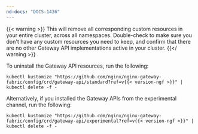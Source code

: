 ```yaml
---
nd-docs: "DOCS-1436"
---
```


{{< warning >}} This will remove all corresponding custom resources in your entire cluster, across all namespaces. Double-check to make sure you don't have any custom resources you need to keep, and confirm that there are no other Gateway API implementations active in your cluster. {{</ warning >}}

To uninstall the Gateway API resources, run the following:

```shell
kubectl kustomize "https://github.com/nginx/nginx-gateway-fabric/config/crd/gateway-api/standard?ref=v{{< version-ngf >}}" | kubectl delete -f -
```

Alternatively, if you installed the Gateway APIs from the experimental channel, run the following:

```shell
kubectl kustomize "https://github.com/nginx/nginx-gateway-fabric/config/crd/gateway-api/experimental?ref=v{{< version-ngf >}}" | kubectl delete -f -
```
